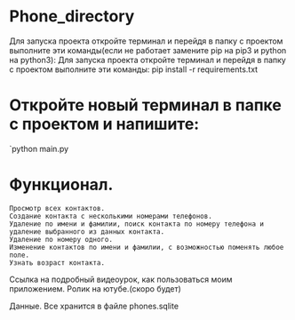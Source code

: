 # Phone_directory
Для запуска проекта откройте терминал и перейдя в папку с проектом выполните эти команды(если не работает замените pip на pip3 и python на python3):
Для запуска проекта откройте терминал и перейдя в папку с проектом выполните эти команды:
pip install -r requirements.txt
# Откройте новый терминал в папке с проектом и напишите:
`python main.py


# Функционал.
	Просмотр всех контактов.
	Создание контакта с несколькими номерами телефонов.
	Удаление по имени и фамилии, поиск контакта по номеру телефона и удаление выбранного из данных контакта.
	Удаление по номеру одного.
	Изменение контактов по имени и фамилии, с возможностью поменять любое поле.
	Узнать возраст контакта.





Ссылка на подробный видеоурок, как пользоваться моим приложением. Ролик на ютубе.(скоро будет) 

Данные. Все хранится в файле phones.sqlite 


